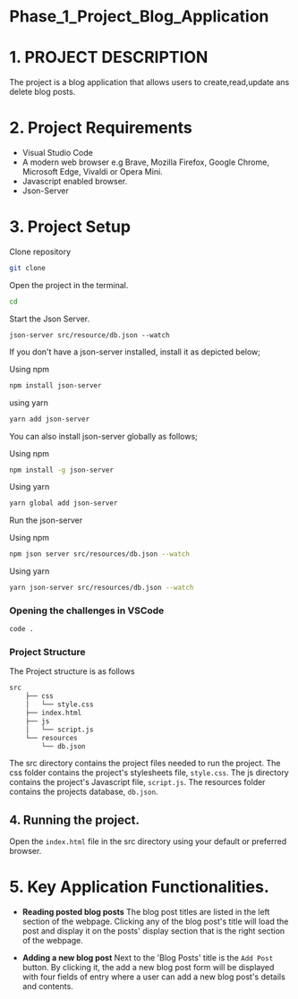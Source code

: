 # Phase_1_Project_Blog_Application
# 1. PROJECT DESCRIPTION 
The project is a blog application that allows users to create,read,update ans delete blog posts.

# 2. Project Requirements
- Visual Studio Code
- A modern web browser e.g Brave, Mozilla Firefox,  Google Chrome, Microsoft Edge, Vivaldi or Opera Mini.
- Javascript enabled browser.
- Json-Server


# 3. Project Setup
Clone repository
````bash
git clone
````

Open the project in the terminal.
````bash
cd
````

Start the Json Server.
````
json-server src/resource/db.json --watch
````

If you don't have a json-server installed, install it as depicted below;

Using npm 
````bash
npm install json-server
````
using yarn
````bash
yarn add json-server
````
You can also install json-server globally as follows;

Using npm
````bash
npm install -g json-server
````
Using yarn
````bash
yarn global add json-server
````
Run the json-server

Using npm
````bash
npm json server src/resources/db.json --watch
````
Using yarn
````bash
yarn json-server src/resources/db.json --watch
````


### Opening the challenges in VSCode
````bash
code .
````

### Project Structure
The Project structure is as follows
````markdown
src 
    ├── css
    │   └── style.css
    ├── index.html
    ├── js
    │   └── script.js
    └── resources
        └── db.json
````
The src directory contains the project files needed to run the project.
The css folder contains the project's stylesheets file, ``style.css``.
The js directory contains the project's Javascript file, ``script.js``.
The resources folder contains the projects database, ``db.json``.

## 4. Running the project.
Open the ``index.html`` file in the src directory using your default or preferred browser.

# 5. Key Application Functionalities.
- **Reading posted blog posts**
The blog post titles are listed in the left section of the webpage.
Clicking any of the blog post's title will load the post and display it on the posts' display section that is the right section of the webpage.

- **Adding a new blog post**
Next to the 'Blog Posts' title is the ``Add Post`` button. By clicking it, the add a new blog post form will be displayed with four fields of entry where a user can add a new blog post's details and contents.



   

